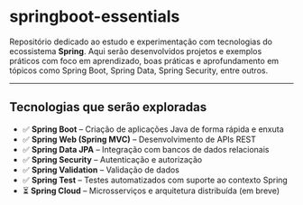 #  springboot-essentials

Repositório dedicado ao estudo e experimentação com tecnologias do ecossistema **Spring**. Aqui serão desenvolvidos projetos e exemplos práticos com foco em aprendizado, boas práticas e aprofundamento em tópicos como Spring Boot, Spring Data, Spring Security, entre outros.

---

##  Tecnologias que serão exploradas

- ✅ **Spring Boot** – Criação de aplicações Java de forma rápida e enxuta
- ✅ **Spring Web (Spring MVC)** – Desenvolvimento de APIs REST
- ✅ **Spring Data JPA** – Integração com bancos de dados relacionais
- ✅ **Spring Security** – Autenticação e autorização
- ✅ **Spring Validation** – Validação de dados
- ✅ **Spring Test** – Testes automatizados com suporte ao contexto Spring
- ⏳ **Spring Cloud** – Microsserviços e arquitetura distribuída (em breve)

